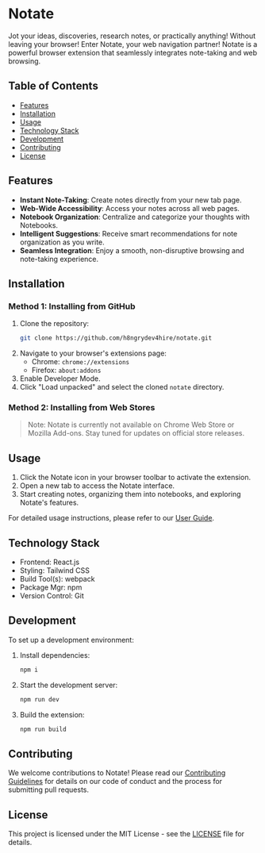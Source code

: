 # Notate

Jot your ideas, discoveries, research notes, or practically anything! Without leaving your browser! Enter Notate, your web navigation partner! 
Notate is a powerful browser extension that seamlessly integrates note-taking and web browsing.
## Table of Contents

- [Features](#features)
- [Installation](#installation)
- [Usage](#usage)
- [Technology Stack](#technology-stack)
- [Development](#development)
- [Contributing](#contributing)
- [License](#license)

## Features

- **Instant Note-Taking**: Create notes directly from your new tab page.
- **Web-Wide Accessibility**: Access your notes across all web pages.
- **Notebook Organization**: Centralize and categorize your thoughts with Notebooks.
- **Intelligent Suggestions**: Receive smart recommendations for note organization as you write.
- **Seamless Integration**: Enjoy a smooth, non-disruptive browsing and note-taking experience.

## Installation

### Method 1: Installing from GitHub

1. Clone the repository:
   ```bash
   git clone https://github.com/h8ngrydev4hire/notate.git
   ```
2. Navigate to your browser's extensions page:
   - Chrome: `chrome://extensions`
   - Firefox: `about:addons`
3. Enable Developer Mode.
4. Click "Load unpacked" and select the cloned `notate` directory.

### Method 2: Installing from Web Stores

> Note: Notate is currently not available on Chrome Web Store or Mozilla Add-ons. Stay tuned for updates on official store releases.

## Usage

1. Click the Notate icon in your browser toolbar to activate the extension.
2. Open a new tab to access the Notate interface.
3. Start creating notes, organizing them into notebooks, and exploring Notate's features.

For detailed usage instructions, please refer to our [User Guide](docs/USER_GUIDE.md).

## Technology Stack

- Frontend: React.js
- Styling: Tailwind CSS
- Build Tool(s): webpack
- Package Mgr: npm
- Version Control: Git

## Development

To set up a development environment:

1. Install dependencies:
   ```bash
   npm i 
   ```
2. Start the development server:
   ```bash
   npm run dev
   ```
3. Build the extension:
   ```bash
   npm run build
   ```

## Contributing

We welcome contributions to Notate! Please read our [Contributing Guidelines](CONTRIBUTING.md) for details on our code of conduct and the process for submitting pull requests.

## License

This project is licensed under the MIT License - see the [LICENSE](LICENSE) file for details.
